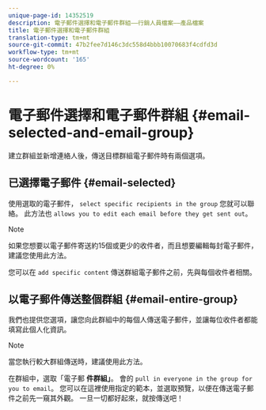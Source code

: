 ```yaml
---
unique-page-id: 14352519
description: 電子郵件選擇和電子郵件群組——行銷人員檔案——產品檔案
title: 電子郵件選擇和電子郵件群組
translation-type: tm+mt
source-git-commit: 47b2fee7d146c3dc558d4bbb10070683f4cdfd3d
workflow-type: tm+mt
source-wordcount: '165'
ht-degree: 0%

---
```



# 電子郵件選擇和電子郵件群組 {#email-selected-and-email-group}

建立群組並新增連絡人後，傳送目標群組電子郵件時有兩個選項。

## 已選擇電子郵件 {#email-selected}

使用選取的電子郵件， `select specific recipients in the group` 您就可以聯絡。 此方法也 `allows you to edit each email before they get sent out`。

>[!NOTE]
>
>如果您想要以電子郵件寄送約15個或更少的收件者，而且想要編輯每封電子郵件，建議您使用此方法。

您可以在 `add specific content` 傳送群組電子郵件之前，先與每個收件者相關。

## 以電子郵件傳送整個群組 {#email-entire-group}

我們也提供您選項，讓您向此群組中的每個人傳送電子郵件，並讓每位收件者都能填寫此個人化資訊。

>[!NOTE]
>
>當您執行較大群組傳送時，建議使用此方法。

在群組中，選取「電子郵 **件群組」**。 會的 `pull in everyone in the group for you to email`。  您可以在這裡使用指定的範本，並選取預覽，以便在傳送電子郵件之前先一窺其外觀。 一旦一切都好起來，就按傳送吧！

